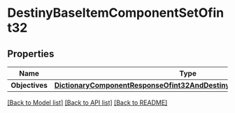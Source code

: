 # DestinyBaseItemComponentSetOfint32

## Properties
Name | Type | Description | Notes
------------ | ------------- | ------------- | -------------
**Objectives** | [**DictionaryComponentResponseOfint32AndDestinyItemObjectivesComponent**](DictionaryComponentResponseOfint32AndDestinyItemObjectivesComponent.md) |  | [optional] 

[[Back to Model list]](../README.md#documentation-for-models) [[Back to API list]](../README.md#documentation-for-api-endpoints) [[Back to README]](../README.md)


